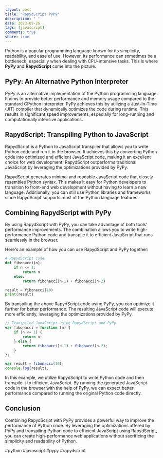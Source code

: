 ```yaml
---
layout: post
title: "RapydScript PyPy"
description: " "
date: 2023-09-26
tags: [javascript]
comments: true
share: true
---
```


Python is a popular programming language known for its simplicity, readability, and ease of use. However, its performance can sometimes be a bottleneck, especially when dealing with CPU-intensive tasks. This is where **PyPy** and **RapydScript** come into the picture.

## PyPy: An Alternative Python Interpreter

PyPy is an alternative implementation of the Python programming language. It aims to provide better performance and memory usage compared to the standard CPython interpreter. PyPy achieves this by utilizing a Just-In-Time (JIT) compiler that dynamically optimizes the code during runtime. This results in significant speed improvements, especially for long-running and computationally intensive applications.

## RapydScript: Transpiling Python to JavaScript

RapydScript is a Python to JavaScript transpiler that allows you to write Python code and run it in the browser. It achieves this by converting Python code into optimized and efficient JavaScript code, making it an excellent choice for web development. RapydScript outperforms traditional JavaScript by leveraging the optimizations provided by PyPy.

RapydScript generates minimal and readable JavaScript code that closely resembles Python syntax. This makes it easy for Python developers to transition to front-end web development without having to learn a new language. Additionally, you can still use Python libraries and frameworks since RapydScript supports most of the Python language features.

## Combining RapydScript with PyPy

By using RapydScript with PyPy, you can take advantage of both tools' performance improvements. The combination allows you to write high-performance Python code and transpile it to efficient JavaScript that runs seamlessly in the browser.

Here's an example of how you can use RapydScript and PyPy together:

```python
# RapydScript code
def fibonacci(n):
    if n <= 1:
        return n
    else:
        return fibonacci(n-1) + fibonacci(n-2)

result = fibonacci(10)
print(result)
```

By transpiling the above RapydScript code using PyPy, you can optimize it further for better performance. The resulting JavaScript code will execute more efficiently, leveraging the optimizations provided by PyPy.

```javascript
// Transpiled JavaScript using RapydScript and PyPy
var fibonacci = function (n) {
    if (n <= 1) {
        return n;
    } else {
        return fibonacci(n-1) + fibonacci(n-2);
    }
};

var result = fibonacci(10);
console.log(result);
```

In this example, we utilize RapydScript to write Python code and then transpile it to efficient JavaScript. By running the generated JavaScript code in the browser with the help of PyPy, we can expect better performance compared to running the original Python code directly.

## Conclusion

Combining RapydScript with PyPy provides a powerful way to improve the performance of Python code. By leveraging the optimizations offered by PyPy and transpiling Python code to efficient JavaScript using RapydScript, you can create high-performance web applications without sacrificing the simplicity and readability of Python.

#python #javascript #pypy #rapydscript